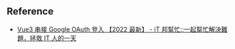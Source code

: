 

## Reference

+ [Vue3 串接 Google OAuth 登入 【2022 最新】 - iT 邦幫忙::一起幫忙解決難題，拯救 IT 人的一天](https://ithelp.ithome.com.tw/articles/10304289) 

